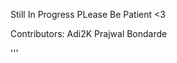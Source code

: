 Still In Progress PLease Be Patient <3 

Contributors:
Adi2K
Prajwal Bondarde

                
                
    
    

'''
